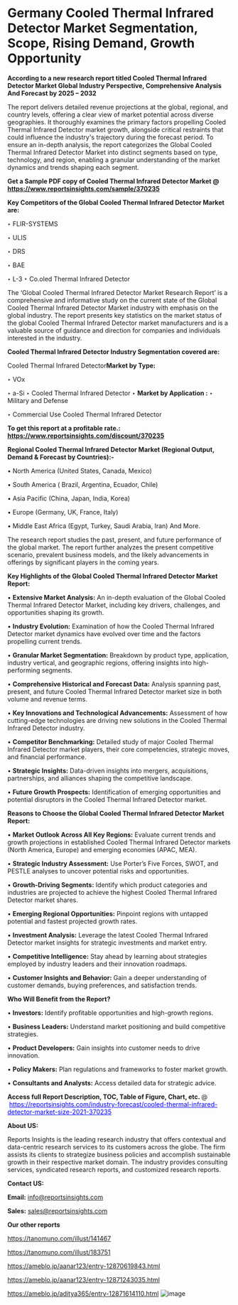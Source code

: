 # Germany Cooled Thermal Infrared Detector Market Segmentation, Scope, Rising Demand, Growth Opportunity 

<strong>According to a new research report titled Cooled Thermal Infrared Detector Market Global Industry Perspective, Comprehensive Analysis And Forecast by 2025 – 2032</strong>

The report delivers detailed revenue projections at the global, regional, and country levels, offering a clear view of market potential across diverse geographies. It thoroughly examines the primary factors propelling Cooled Thermal Infrared Detector market growth, alongside critical restraints that could influence the industry's trajectory during the forecast period. To ensure an in-depth analysis, the report categorizes the Global Cooled Thermal Infrared Detector Market into distinct segments based on type, technology, and region, enabling a granular understanding of the market dynamics and trends shaping each segment.

<strong>Get a Sample PDF copy of Cooled Thermal Infrared Detector Market </strong><strong>@<a href=https://www.reportsinsights.com/sample/370235 style=color:#0000ff;> https://www.reportsinsights.com/sample/370235</a></strong></font>

<strong>Key Competitors of the Global Cooled Thermal Infrared Detector Market are:</strong>

‣ FLIR-SYSTEMS

‣ ULIS

‣ DRS

‣ BAE

‣ L-3
‣  Co.oled Thermal Infrared Detector

The ‘Global Cooled Thermal Infrared Detector Market Research Report’ is a comprehensive and informative study on the current state of the Global Cooled Thermal Infrared Detector Market industry with emphasis on the global industry. The report presents key statistics on the market status of the global Cooled Thermal Infrared Detector market manufacturers and is a valuable source of guidance and direction for companies and individuals interested in the industry.

<strong>Cooled Thermal Infrared Detector Industry Segmentation covered are:</strong>

Cooled Thermal Infrared Detector<strong>Market by Type:</strong>

‣ VOx

‣ a-Si
‣ Cooled Thermal Infrared Detector 
‣ 
<strong>Market by Application :</strong>
‣ Military and Defense

‣ Commercial Use
Cooled Thermal Infrared Detector

<strong>To get this report at a profitable rate.: <a href=https://www.reportsinsights.com/discount/370235 style=color:#0000ff;>https://www.reportsinsights.com/discount/370235</a></strong></font>

<strong>Regional Cooled Thermal Infrared Detector Market (Regional Output, Demand &amp; Forecast by Countries):-</strong>

• North America (United States, Canada, Mexico)

• South America ( Brazil, Argentina, Ecuador, Chile)

• Asia Pacific (China, Japan, India, Korea)

• Europe (Germany, UK, France, Italy)

• Middle East Africa (Egypt, Turkey, Saudi Arabia, Iran) And More.

The research report studies the past, present, and future performance of the global market. The report further analyzes the present competitive scenario, prevalent business models, and the likely advancements in offerings by significant players in the coming years.

<strong>Key Highlights of the Global Cooled Thermal Infrared Detector Market Report:</strong>

• <strong>Extensive Market Analysis:</strong> An in-depth evaluation of the Global Cooled Thermal Infrared Detector Market, including key drivers, challenges, and opportunities shaping its growth.

• <strong>Industry Evolution:</strong> Examination of how the Cooled Thermal Infrared Detector market dynamics have evolved over time and the factors propelling current trends.

• <strong>Granular Market Segmentation:</strong> Breakdown by product type, application, industry vertical, and geographic regions, offering insights into high-performing segments.

• <strong>Comprehensive Historical and Forecast Data:</strong> Analysis spanning past, present, and future Cooled Thermal Infrared Detector market size in both volume and revenue terms.

• <strong>Key Innovations and Technological Advancements:</strong> Assessment of how cutting-edge technologies are driving new solutions in the Cooled Thermal Infrared Detector industry.

• <strong>Competitor Benchmarking:</strong> Detailed study of major Cooled Thermal Infrared Detector market players, their core competencies, strategic moves, and financial performance.

• <strong>Strategic Insights:</strong> Data-driven insights into mergers, acquisitions, partnerships, and alliances shaping the competitive landscape.

• <strong>Future Growth Prospects:</strong> Identification of emerging opportunities and potential disruptors in the Cooled Thermal Infrared Detector market.

<strong>Reasons to Choose the Global Cooled Thermal Infrared Detector Market Report:</strong>

• <strong>Market Outlook Across All Key Regions:</strong> Evaluate current trends and growth projections in established Cooled Thermal Infrared Detector markets (North America, Europe) and emerging economies (APAC, MEA).

• <strong>Strategic Industry Assessment:</strong> Use Porter’s Five Forces, SWOT, and PESTLE analyses to uncover potential risks and opportunities.

• <strong>Growth-Driving Segments:</strong> Identify which product categories and industries are projected to achieve the highest Cooled Thermal Infrared Detector market shares.

• <strong>Emerging Regional Opportunities:</strong> Pinpoint regions with untapped potential and fastest projected growth rates.

• <strong>Investment Analysis:</strong> Leverage the latest Cooled Thermal Infrared Detector market insights for strategic investments and market entry.

• <strong>Competitive Intelligence:</strong> Stay ahead by learning about strategies employed by industry leaders and their innovation roadmaps.

• <strong>Customer Insights and Behavior:</strong> Gain a deeper understanding of customer demands, buying preferences, and satisfaction trends.

<strong>Who Will Benefit from the Report?</strong>

• <strong>Investors:</strong> Identify profitable opportunities and high-growth regions.

• <strong>Business Leaders:</strong> Understand market positioning and build competitive strategies.

• <strong>Product Developers:</strong> Gain insights into customer needs to drive innovation.

• <strong>Policy Makers:</strong> Plan regulations and frameworks to foster market growth.

• <strong>Consultants and Analysts:</strong> Access detailed data for strategic advice.
</ul>
<strong>Access full Report Description, TOC, Table of Figure, Chart, etc. </strong>@  <a href=https://reportsinsights.com/industry-forecast/cooled-thermal-infrared-detector-market-size-2021-370235 style=color:#0000ff;>https://reportsinsights.com/industry-forecast/cooled-thermal-infrared-detector-market-size-2021-370235</a></font>

<strong><strong>About US</strong>:</strong>

Reports Insights is the leading research industry that offers contextual and data-centric research services to its customers across the globe. The firm assists its clients to strategize business policies and accomplish sustainable growth in their respective market domain. The industry provides consulting services, syndicated research reports, and customized research reports.

<strong>Contact US:</strong>

<p class=""""><b>Email:</b> <a href=mailto:info@reportsinsights.com>info@reportsinsights.com</a></p>
<p class=""""><b>Sales:</b> <a href=mailto:sales@reportsinsights.com>sales@reportsinsights.com</a></p>

<strong>Our other reports</strong>

<a href=https://tanomuno.com/illust/141467>https://tanomuno.com/illust/141467</a>

<a href=https://tanomuno.com/illust/183751>https://tanomuno.com/illust/183751</a>

<a href=https://ameblo.jp/aanar123/entry-12870619843.html>https://ameblo.jp/aanar123/entry-12870619843.html</a>

<a href=https://ameblo.jp/aanar123/entry-12871243035.html>https://ameblo.jp/aanar123/entry-12871243035.html</a>

<a href=https://ameblo.jp/aditya365/entry-12871614110.html>https://ameblo.jp/aditya365/entry-12871614110.html</a>
![image](https://github.com/user-attachments/assets/ccdb59a6-2159-42ea-bce3-8a465a9a5766)
